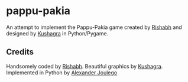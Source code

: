 # pappu-pakia


An attempt to implement the Pappu-Pakia game created by [Rishabh](http://twitter.com/_rishabhp)
and designed by [Kushagra](http://twitter.com/solitarydesigns) in Python/Pygame.

## Credits
Handsomely coded by [Rishabh](http://twitter.com/_rishabhp).
Beautiful graphics by [Kushagra](http://twitter.com/solitarydesigns).
Implemented in Python by [Alexander Joulego](http://twitter.com/alex_joulgo)
